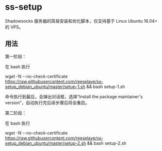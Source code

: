 # ss-setup

Shadowsocks 服务器的简易安装和优化脚本，仅支持基于 Linux Ubuntu 16.04+ 的 VPS。

## 用法

第一阶段：

在 bash 执行

wget -N --no-check-certificate https://raw.githubusercontent.com/reeselaye/ss-setup_debian_ubuntu/master/setup-1.sh && bash setup-1.sh

命令执行到最后，会弹出对话框，选择“Install the package maintainer's version”，自动执行完后续步骤后将会重启。

第二阶段：

在 bash 执行

wget -N --no-check-certificate https://raw.githubusercontent.com/reeselaye/ss-setup_debian_ubuntu/master/setup-2.sh && bash setup-2.sh
